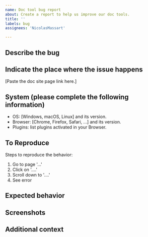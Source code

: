 ```yaml
---
name: Doc tool bug report
about: Create a report to help us improve our doc tools.
title: ''
labels: bug
assignees: 'NicolasMassart'

---
```


<!-- **IMPORTANT: this is only for reporting documentation tools bugs.**

- Besu software issues must be reported on https://github.com/hyperledger/besu repos.
- Doc content issues must be reported using the "Doc content issue report" template.

**Before filling a bug**, did you try to refresh your browser cache for our site? -->

## Describe the bug

<!-- A clear and concise description of what the doc bug is. -->

## Indicate the place where the issue happens

[Paste the doc site page link here.]

## System (please complete the following information)

 - OS: [Windows, macOS, Linux] and its version.
 - Browser: [Chrome, Firefox, Safari, ...] and its version.
 - Plugins: list plugins activated in your Browser.

## To Reproduce

Steps to reproduce the behavior:
1. Go to page '...'
2. Click on '....'
3. Scroll down to '....'
4. See error

## Expected behavior

<!-- A clear and concise description of what you expected to happen. -->

## Screenshots

<!-- If applicable, don't hesitate to link an annotated screenshot
or a small demo video to help understanding the issue. -->

## Additional context

<!-- Add any other context about the problem here. -->
